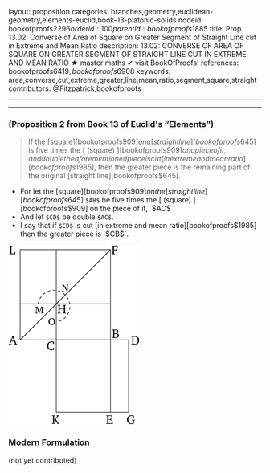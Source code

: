 layout: proposition
categories: branches,geometry,euclidean-geometry,elements-euclid,book-13-platonic-solids
nodeid: bookofproofs$2296
orderid: 100
parentid: bookofproofs$1885
title: Prop. 13.02: Converse of Area of Square on Greater Segment of Straight Line cut in Extreme and Mean Ratio
description: 13.02: CONVERSE OF AREA OF SQUARE ON GREATER SEGMENT OF STRAIGHT LINE CUT IN EXTREME AND MEAN RATIO &#9733; master maths &#10004; visit BookOfProofs!
references: bookofproofs$6419,bookofproofs$6908
keywords: area,converse,cut,extreme,greater,line,mean,ratio,segment,square,straight
contributors: @Fitzpatrick,bookofproofs

---


---

### (Proposition 2 from Book 13 of Euclid's “Elements”)

> If the [square][bookofproofs$909] on a [straight line][bookofproofs$645] is five times the [ (square) ][bookofproofs$909] on a piece of it, and double the aforementioned piece is cut [in extreme and mean ratio][bookofproofs$1985], then the greater piece is the remaining part of the original [straight line][bookofproofs$645].
* For let the [square][bookofproofs$909] on the [straight line][bookofproofs$645] `$AB$` be five times the [ (square) ][bookofproofs$909] on the piece of it, `$AC$`.
* And let `$CD$` be double `$AC$`.
* I say that if `$CD$` is cut [in extreme and mean ratio][bookofproofs$1985] then the greater piece is `$CB$`.

![fig02e](https://github.com/bookofproofs/bookofproofs.github.io/blob/main/_sources/_assets/images/euclid/Book13/fig02e.png?raw=true)



### Modern Formulation

(not yet contributed)
